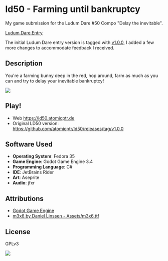 # ld50 - Farming until bankruptcy

My game submission for the Ludum Dare #50 Compo "Delay the inevitable".

[Ludum Dare Entry](https://ldjam.com/events/ludum-dare/50/farming-until-bankruptcy)

The initial Ludum Dare entry version is tagged with [v1.0.0](https://github.com/atomicptr/ld50/tree/v1.0.0), I added a few more changes to accommodate feedback I received.

## Description

You're a farming bunny deep in the red, hop around, farm as much as you can and try to delay your inevitable bankruptcy!

![](misc/game.gif)

## Play!

* Web https://ld50.atomicptr.de
* Original LD50 version: https://github.com/atomicptr/ld50/releases/tag/v1.0.0

## Software Used

* **Operating System**: Fedora 35
* **Game Engine**: Godot Game Engine 3.4
* **Programming Language**: C#
* **IDE**: JetBrains Rider
* **Art**: Aseprite
* **Audio**: jfxr

## Attributions

* [Godot Game Engine](https://godotengine.org)
* [m3x6 by Daniel Linssen - Assets/m3x6.ttf](https://managore.itch.io/m3x6)

## License

GPLv3

![](https://www.gnu.org/graphics/gplv3-127x51.png)
